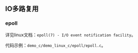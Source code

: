 ## IO多路复用

### epoll

详见linux文档：`epoll(7) - I/O event notification facility`。

代码示例：`demo_c/demo_linux_c/epoll/epoll.c`。